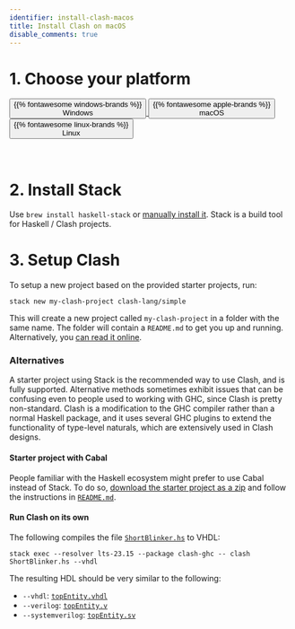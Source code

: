 ```yaml
---
identifier: install-clash-macos
title: Install Clash on macOS
disable_comments: true
---
```


<link rel="stylesheet" href="/css/install.css">

# 1. Choose your platform
<div id="platform-select" class="button-group">
    <a href="/install/windows"><button class="button">{{% fontawesome windows-brands %}}<br>Windows</button>
    </a><a href="/install/macos"><button class="button active">{{% fontawesome apple-brands %}}<br>macOS</button>
    </a><a href="/install/linux"><button class="button">{{% fontawesome linux-brands %}}<br>Linux</button>
    </a>
</div>

<br/>
<br/>

# 2. Install Stack

Use `brew install haskell-stack` or [manually install it](https://docs.haskellstack.org/en/stable/README/#how-to-install). Stack is a build tool for Haskell / Clash projects.

# 3. Setup Clash

To setup a new project based on the provided starter projects, run:

```
stack new my-clash-project clash-lang/simple
```

This will create a new project called `my-clash-project` in a folder with the same name. The folder will contain a `README.md` to get you up and running. Alternatively, you [can read it online](https://github.com/clash-lang/clash-starters/tree/main/simple#simple-starter-project).

### Alternatives

A starter project using Stack is the recommended way to use Clash, and is fully supported. Alternative methods sometimes exhibit issues that can be confusing even to people used to working with GHC, since Clash is pretty non-standard. Clash is a modification to the GHC compiler rather than a normal Haskell package, and it uses several GHC plugins to extend the functionality of type-level naturals, which are extensively used in Clash designs.

#### Starter project with Cabal

 People familiar with the Haskell ecosystem might prefer to use Cabal instead of Stack. To do so, [download the starter project as a zip](https://raw.githubusercontent.com/clash-lang/clash-starters/main/simple.zip) and follow the instructions in [`README.md`](https://github.com/clash-lang/clash-starters/tree/main/simple#simple-starter-project).

#### Run Clash on its own
The following compiles the file <a href="/code/ShortBlinker.hs" download>`ShortBlinker.hs`</a> to VHDL:

```
stack exec --resolver lts-23.15 --package clash-ghc -- clash ShortBlinker.hs --vhdl
```

The resulting HDL should be very similar to the following:

* `--vhdl`: <a href="/code/ShortBlinker/topEntity.vhdl" download>`topEntity.vhdl`</a>
* `--verilog`: <a href="/code/ShortBlinker/topEntity.v" download>`topEntity.v`</a>
* `--systemverilog`: <a href="/code/ShortBlinker/topEntity.sv" download>`topEntity.sv`</a>
